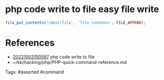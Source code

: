 # php code write to file easy file write
```php
file_put_contents('/dest/file', 'file contents', FILE_APPEND);
```

# References
- [20221003150587](/zet/20221003150587/README.md) php code write to file
- ~/kb/hacking/php/PHP-quick-command-reference.md

Tags:
    #assorted #command
